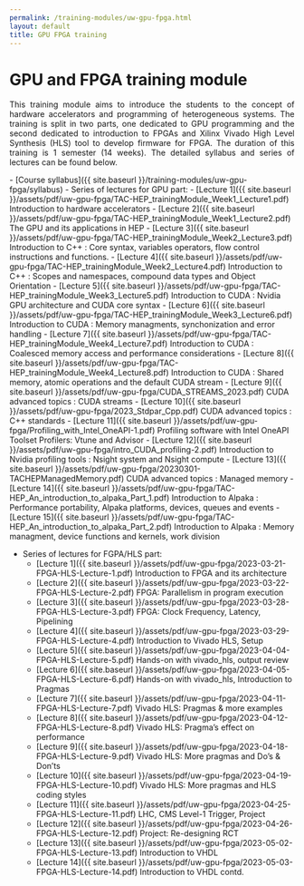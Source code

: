 ```yaml
---
permalink: /training-modules/uw-gpu-fpga.html
layout: default
title: GPU FPGA training
---
```


# GPU and FPGA training module 
<p align="justify">
This training module aims to introduce the students to the concept of hardware accelerators and programming of heterogeneous systems. The training is split in two parts, one dedicated to GPU programming and the second dedicated to introduction to FPGAs and Xilinx Vivado High Level Synthesis (HLS) tool to develop firmware for FPGA.
The duration of this training is 1 semester (14 weeks). The detailed syllabus and series of lectures can be found below.
</p>
- [Course syllabus]({{ site.baseurl }}/training-modules/uw-gpu-fpga/syllabus)
- Series of lectures for GPU part:
  - [Lecture 1]({{ site.baseurl }}/assets/pdf/uw-gpu-fpga/TAC-HEP_trainingModule_Week1_Lecture1.pdf) Introduction to hardware accelerators
  - [Lecture 2]({{ site.baseurl }}/assets/pdf/uw-gpu-fpga/TAC-HEP_trainingModule_Week1_Lecture2.pdf) The GPU and its applications in HEP
  - [Lecture 3]({{ site.baseurl }}/assets/pdf/uw-gpu-fpga/TAC-HEP_trainingModule_Week2_Lecture3.pdf) Introduction to C++ : Core syntax, variables operators, flow control instructions and functions.
  - [Lecture 4]({{ site.baseurl }}/assets/pdf/uw-gpu-fpga/TAC-HEP_trainingModule_Week2_Lecture4.pdf) Introduction to C++ : Scopes and namespaces, compound data types and Object Orientation              
  - [Lecture 5]({{ site.baseurl }}/assets/pdf/uw-gpu-fpga/TAC-HEP_trainingModule_Week3_Lecture5.pdf) Introduction to CUDA : Nvidia GPU architecture and CUDA core syntax               
  - [Lecture 6]({{ site.baseurl }}/assets/pdf/uw-gpu-fpga/TAC-HEP_trainingModule_Week3_Lecture6.pdf) Introduction to CUDA : Memory managments, synchonization and error handling                
  - [Lecture 7]({{ site.baseurl }}/assets/pdf/uw-gpu-fpga/TAC-HEP_trainingModule_Week4_Lecture7.pdf) Introduction to CUDA : Coalesced memory access and performance considerations               
  - [Lecture 8]({{ site.baseurl }}/assets/pdf/uw-gpu-fpga/TAC-HEP_trainingModule_Week4_Lecture8.pdf) Introduction to CUDA : Shared memory, atomic operations and the default CUDA stream               
  - [Lecture 9]({{ site.baseurl }}/assets/pdf/uw-gpu-fpga/CUDA_STREAMS_2023.pdf) CUDA advanced topics : CUDA streams
  - [Lecture 10]({{ site.baseurl }}/assets/pdf/uw-gpu-fpga/2023_Stdpar_Cpp.pdf) CUDA advanced topics : C++ standards
  - [Lecture 11]({{ site.baseurl }}/assets/pdf/uw-gpu-fpga/Profiling_with_Intel_OneAPI-1.pdf) Profiling software with Intel OneAPI Toolset Profilers: Vtune and Advisor 
  - [Lecture 12]({{ site.baseurl }}/assets/pdf/uw-gpu-fpga/intro_CUDA_profiling-2.pdf) Introduction to Nvidia profiling tools : Nsight system and Nsight compute
  - [Lecture 13]({{ site.baseurl }}/assets/pdf/uw-gpu-fpga/20230301-TACHEPManagedMemory.pdf) CUDA advanced topics : Managed memory
  - [Lecture 14]({{ site.baseurl }}/assets/pdf/uw-gpu-fpga/TAC-HEP_An_introduction_to_alpaka_Part_1.pdf) Introduction to Alpaka : Performance portability, Alpaka platforms, devices, queues and events 
  - [Lecture 15]({{ site.baseurl }}/assets/pdf/uw-gpu-fpga/TAC-HEP_An_introduction_to_alpaka_Part_2.pdf) Introduction to Alpaka : Memory managment, device functions and kernels, work division
           
- Series of lectures for FGPA/HLS part:
  - [Lecture 1]({{ site.baseurl }}/assets/pdf/uw-gpu-fpga/2023-03-21-FPGA-HLS-Lecture-1.pdf) Introduction to FPGA and its architecture 
  - [Lecture 2]({{ site.baseurl }}/assets/pdf/uw-gpu-fpga/2023-03-22-FPGA-HLS-Lecture-2.pdf) FPGA: Parallelism in program execution
  - [Lecture 3]({{ site.baseurl }}/assets/pdf/uw-gpu-fpga/2023-03-28-FPGA-HLS-Lecture-3.pdf) FPGA: Clock Frequency, Latency, Pipelining
  - [Lecture 4]({{ site.baseurl }}/assets/pdf/uw-gpu-fpga/2023-03-29-FPGA-HLS-Lecture-4.pdf) Introduction to Vivado HLS, Setup
  - [Lecture 5]({{ site.baseurl }}/assets/pdf/uw-gpu-fpga/2023-04-04-FPGA-HLS-Lecture-5.pdf) Hands-on with vivado_hls, output review
  - [Lecture 6]({{ site.baseurl }}/assets/pdf/uw-gpu-fpga/2023-04-05-FPGA-HLS-Lecture-6.pdf) Hands-on with vivado_hls, Introduction to Pragmas
  - [Lecture 7]({{ site.baseurl }}/assets/pdf/uw-gpu-fpga/2023-04-11-FPGA-HLS-Lecture-7.pdf) Vivado HLS: Pragmas & more examples
  - [Lecture 8]({{ site.baseurl }}/assets/pdf/uw-gpu-fpga/2023-04-12-FPGA-HLS-Lecture-8.pdf) Vivado HLS: Pragma’s effect on performance
  - [Lecture 9]({{ site.baseurl }}/assets/pdf/uw-gpu-fpga/2023-04-18-FPGA-HLS-Lecture-9.pdf) Vivado HLS: More pragmas and Do’s & Don’ts
  - [Lecture 10]({{ site.baseurl }}/assets/pdf/uw-gpu-fpga/2023-04-19-FPGA-HLS-Lecture-10.pdf) Vivado HLS: More pragmas and HLS coding styles
  - [Lecture 11]({{ site.baseurl }}/assets/pdf/uw-gpu-fpga/2023-04-25-FPGA-HLS-Lecture-11.pdf) LHC, CMS Level-1 Trigger, Project
  - [Lecture 12]({{ site.baseurl }}/assets/pdf/uw-gpu-fpga/2023-04-26-FPGA-HLS-Lecture-12.pdf) Project: Re-designing RCT
  - [Lecture 13]({{ site.baseurl }}/assets/pdf/uw-gpu-fpga/2023-05-02-FPGA-HLS-Lecture-13.pdf) Introduction to VHDL
  - [Lecture 14]({{ site.baseurl }}/assets/pdf/uw-gpu-fpga/2023-05-03-FPGA-HLS-Lecture-14.pdf) Introduction to VHDL contd.
